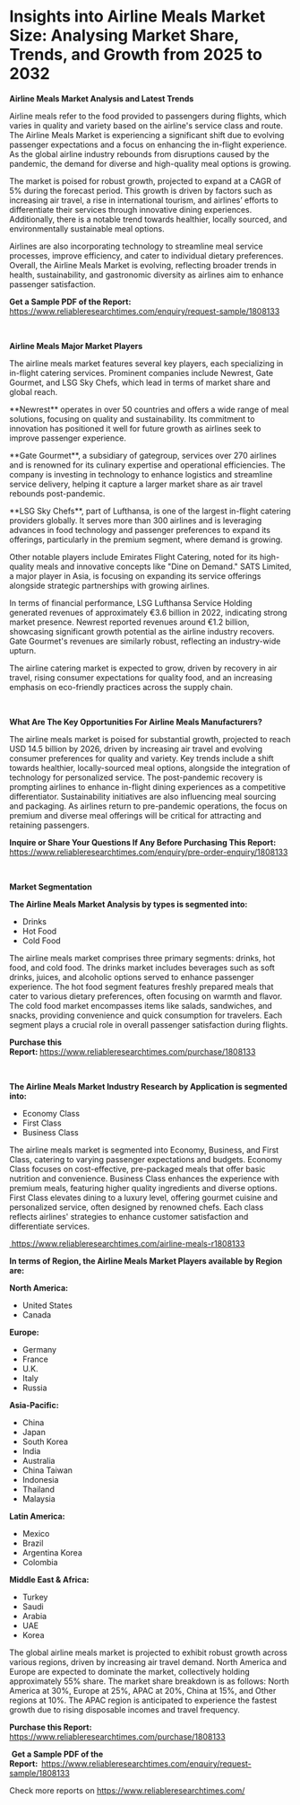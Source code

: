 <p><h1>Insights into Airline Meals Market Size: Analysing Market Share, Trends, and Growth from 2025 to 2032</h1></p><p><strong>Airline Meals Market Analysis and Latest Trends</strong></p>
<p><p>Airline meals refer to the food provided to passengers during flights, which varies in quality and variety based on the airline's service class and route. The Airline Meals Market is experiencing a significant shift due to evolving passenger expectations and a focus on enhancing the in-flight experience. As the global airline industry rebounds from disruptions caused by the pandemic, the demand for diverse and high-quality meal options is growing. </p><p>The market is poised for robust growth, projected to expand at a CAGR of 5% during the forecast period. This growth is driven by factors such as increasing air travel, a rise in international tourism, and airlines’ efforts to differentiate their services through innovative dining experiences. Additionally, there is a notable trend towards healthier, locally sourced, and environmentally sustainable meal options. </p><p>Airlines are also incorporating technology to streamline meal service processes, improve efficiency, and cater to individual dietary preferences. Overall, the Airline Meals Market is evolving, reflecting broader trends in health, sustainability, and gastronomic diversity as airlines aim to enhance passenger satisfaction.</p></p>
<p><strong>Get a Sample PDF of the Report:&nbsp;</strong> <a href="https://www.reliableresearchtimes.com/enquiry/request-sample/1808133?utm_campaign=2222&utm_medium=2&utm_source=Github&utm_content=ia&utm_term=07042025&utm_id=airline-meals">https://www.reliableresearchtimes.com/enquiry/request-sample/1808133</a></p>
<p>&nbsp;</p>
<p><strong>Airline Meals Major Market Players</strong></p>
<p><p>The airline meals market features several key players, each specializing in in-flight catering services. Prominent companies include Newrest, Gate Gourmet, and LSG Sky Chefs, which lead in terms of market share and global reach.</p><p>**Newrest** operates in over 50 countries and offers a wide range of meal solutions, focusing on quality and sustainability. Its commitment to innovation has positioned it well for future growth as airlines seek to improve passenger experience.</p><p>**Gate Gourmet**, a subsidiary of gategroup, services over 270 airlines and is renowned for its culinary expertise and operational efficiencies. The company is investing in technology to enhance logistics and streamline service delivery, helping it capture a larger market share as air travel rebounds post-pandemic.</p><p>**LSG Sky Chefs**, part of Lufthansa, is one of the largest in-flight catering providers globally. It serves more than 300 airlines and is leveraging advances in food technology and passenger preferences to expand its offerings, particularly in the premium segment, where demand is growing.</p><p>Other notable players include Emirates Flight Catering, noted for its high-quality meals and innovative concepts like "Dine on Demand." SATS Limited, a major player in Asia, is focusing on expanding its service offerings alongside strategic partnerships with growing airlines.</p><p>In terms of financial performance, LSG Lufthansa Service Holding generated revenues of approximately €3.6 billion in 2022, indicating strong market presence. Newrest reported revenues around €1.2 billion, showcasing significant growth potential as the airline industry recovers. Gate Gourmet's revenues are similarly robust, reflecting an industry-wide upturn.</p><p>The airline catering market is expected to grow, driven by recovery in air travel, rising consumer expectations for quality food, and an increasing emphasis on eco-friendly practices across the supply chain.</p></p>
<p>&nbsp;</p>
<p><strong>What Are The Key Opportunities For Airline Meals Manufacturers?</strong></p>
<p><p>The airline meals market is poised for substantial growth, projected to reach USD 14.5 billion by 2026, driven by increasing air travel and evolving consumer preferences for quality and variety. Key trends include a shift towards healthier, locally-sourced meal options, alongside the integration of technology for personalized service. The post-pandemic recovery is prompting airlines to enhance in-flight dining experiences as a competitive differentiator. Sustainability initiatives are also influencing meal sourcing and packaging. As airlines return to pre-pandemic operations, the focus on premium and diverse meal offerings will be critical for attracting and retaining passengers.</p></p>
<p><strong>Inquire or Share Your Questions If Any Before Purchasing This Report:</strong> <a href="https://www.reliableresearchtimes.com/enquiry/pre-order-enquiry/1808133?utm_campaign=2222&utm_medium=2&utm_source=Github&utm_content=ia&utm_term=07042025&utm_id=airline-meals">https://www.reliableresearchtimes.com/enquiry/pre-order-enquiry/1808133</a></p>
<p>&nbsp;</p>
<p><strong>Market Segmentation</strong></p>
<p><strong>The Airline Meals Market Analysis by types is segmented into:</strong></p>
<p><ul><li>Drinks</li><li>Hot Food</li><li>Cold Food</li></ul></p>
<p><p>The airline meals market comprises three primary segments: drinks, hot food, and cold food. The drinks market includes beverages such as soft drinks, juices, and alcoholic options served to enhance passenger experience. The hot food segment features freshly prepared meals that cater to various dietary preferences, often focusing on warmth and flavor. The cold food market encompasses items like salads, sandwiches, and snacks, providing convenience and quick consumption for travelers. Each segment plays a crucial role in overall passenger satisfaction during flights.</p></p>
<p><strong>Purchase this Report:&nbsp;</strong><a href="https://www.reliableresearchtimes.com/purchase/1808133?utm_campaign=2222&utm_medium=2&utm_source=Github&utm_content=ia&utm_term=07042025&utm_id=airline-meals">https://www.reliableresearchtimes.com/purchase/1808133</a></p>
<p>&nbsp;</p>
<p><strong>The Airline Meals Market Industry Research by Application is segmented into:</strong></p>
<p><ul><li>Economy Class</li><li>First Class</li><li>Business Class</li></ul></p>
<p><p>The airline meals market is segmented into Economy, Business, and First Class, catering to varying passenger expectations and budgets. Economy Class focuses on cost-effective, pre-packaged meals that offer basic nutrition and convenience. Business Class enhances the experience with premium meals, featuring higher quality ingredients and diverse options. First Class elevates dining to a luxury level, offering gourmet cuisine and personalized service, often designed by renowned chefs. Each class reflects airlines' strategies to enhance customer satisfaction and differentiate services.</p></p>
<p><a href="https://www.reliableresearchtimes.com/airline-meals-r1808133?utm_campaign=2222&utm_medium=2&utm_source=Github&utm_content=ia&utm_term=07042025&utm_id=airline-meals">&nbsp;https://www.reliableresearchtimes.com/airline-meals-r1808133</a></p>
<p><strong>In terms of Region, the Airline Meals Market Players available by Region are:</strong></p>
<p>
    <p> <strong> North America: </strong>
        <ul>
            <li>United States</li>
            <li>Canada</li>
        </ul>
        </p> 
    <p> <strong> Europe: </strong>
        <ul>
            <li>Germany</li>
            <li>France</li>
            <li>U.K.</li>
            <li>Italy</li>
            <li>Russia</li>
        </ul>
        </p> 
    <p> <strong> Asia-Pacific: </strong>
        <ul>
            <li>China</li>
            <li>Japan</li>
            <li>South Korea</li>
            <li>India</li>
            <li>Australia</li>
            <li>China Taiwan</li>
            <li>Indonesia</li>
            <li>Thailand</li>
            <li>Malaysia</li>
        </ul>
        </p> 
    <p> <strong> Latin America: </strong>
        <ul>
            <li>Mexico</li>
            <li>Brazil</li>
            <li>Argentina Korea</li>
            <li>Colombia</li>
        </ul>
        </p> 
    <p> <strong> Middle East & Africa: </strong>
        <ul>
            <li>Turkey</li>
            <li>Saudi</li>
            <li>Arabia</li>
            <li>UAE</li>
            <li>Korea</li>
        </ul>
    </p>
    </p>
<p><p>The global airline meals market is projected to exhibit robust growth across various regions, driven by increasing air travel demand. North America and Europe are expected to dominate the market, collectively holding approximately 55% share. The market share breakdown is as follows: North America at 30%, Europe at 25%, APAC at 20%, China at 15%, and Other regions at 10%. The APAC region is anticipated to experience the fastest growth due to rising disposable incomes and travel frequency.</p></p>
<p><strong>Purchase this Report: </strong><a href="https://www.reliableresearchtimes.com/purchase/1808133?utm_campaign=2222&utm_medium=2&utm_source=Github&utm_content=ia&utm_term=07042025&utm_id=airline-meals">https://www.reliableresearchtimes.com/purchase/1808133</a></p>
<p>&nbsp;<strong>Get a Sample PDF of the Report:&nbsp;&nbsp;</strong><a href="https://www.reliableresearchtimes.com/enquiry/request-sample/1808133?utm_campaign=2222&utm_medium=2&utm_source=Github&utm_content=ia&utm_term=07042025&utm_id=airline-meals">https://www.reliableresearchtimes.com/enquiry/request-sample/1808133</a></p>
<p><strong></strong></p>
<p>Check more reports on <a href="https://www.reliableresearchtimes.com/?utm_campaign=2222&utm_medium=2&utm_source=Github&utm_content=ia&utm_term=07042025&utm_id=airline-meals">https://www.reliableresearchtimes.com/</a></p>